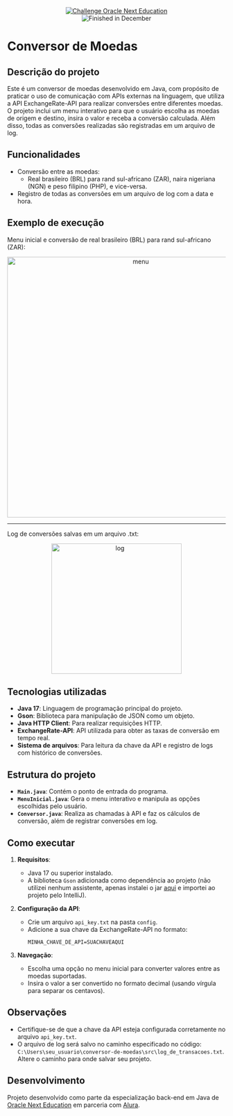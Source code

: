 <div align="center">
  <a href="https://www.oracle.com/br/education/oracle-next-education/">
    <img src="https://img.shields.io/badge/challenge-oracle%20next%20education-blue" alt="Challenge Oracle Next Education">
  </a>
</div>
<div align="center">
    <img src="https://img.shields.io/badge/finished-december-green" alt="Finished in December">
</div>

# Conversor de Moedas

## Descrição do projeto

Este é um conversor de moedas desenvolvido em Java, com propósito de praticar o uso de comunicação com APIs externas na linguagem, que utiliza a API ExchangeRate-API para realizar conversões entre diferentes moedas. O projeto inclui um menu interativo para que o usuário escolha as moedas de origem e destino, insira o valor e receba a conversão calculada. Além disso, todas as conversões realizadas são registradas em um arquivo de log.

## Funcionalidades

- Conversão entre as moedas:
  - Real brasileiro (BRL) para rand sul-africano (ZAR), naira nigeriana (NGN) e peso filipino (PHP), e vice-versa.
- Registro de todas as conversões em um arquivo de log com a data e hora.

## Exemplo de execução

Menu inicial e conversão de real brasileiro (BRL) para rand sul-africano (ZAR):

<div align="center">
  <img width="600" alt="menu" src="https://github.com/user-attachments/assets/a68d3f1b-b47b-4f85-a283-ad8a4bb0dd6e" />
</div>

---

Log de conversões salvas em um arquivo .txt:

<div align="center">
  <img width="300" alt="log" src="https://github.com/user-attachments/assets/b06e1c61-4a7a-48d9-a4b6-90ebc4225a1e" />
</div>

## Tecnologias utilizadas

- **Java 17**: Linguagem de programação principal do projeto.
- **Gson**: Biblioteca para manipulação de JSON como um objeto.
- **Java HTTP Client**: Para realizar requisições HTTP.
- **ExchangeRate-API**: API utilizada para obter as taxas de conversão em tempo real.
- **Sistema de arquivos**: Para leitura da chave da API e registro de logs com histórico de conversões.

## Estrutura do projeto

- **`Main.java`**: Contém o ponto de entrada do programa.
- **`MenuInicial.java`**: Gera o menu interativo e manipula as opções escolhidas pelo usuário.
- **`Conversor.java`**: Realiza as chamadas à API e faz os cálculos de conversão, além de registrar conversões em log.

## Como executar

1. **Requisitos**:
   - Java 17 ou superior instalado.
   - A biblioteca `Gson` adicionada como dependência ao projeto (não utilizei nenhum assistente, apenas instalei o jar [aqui](https://mvnrepository.com/artifact/com.google.code.gson/gson) e importei ao projeto pelo IntelliJ).

2. **Configuração da API**:
   - Crie um arquivo `api_key.txt` na pasta `config`.
   - Adicione a sua chave da ExchangeRate-API no formato:
     ```
     MINHA_CHAVE_DE_API=SUACHAVEAQUI
     ```
     
3. **Navegação**:
   - Escolha uma opção no menu inicial para converter valores entre as moedas suportadas.
   - Insira o valor a ser convertido no formato decimal (usando vírgula para separar os centavos).

## Observações

- Certifique-se de que a chave da API esteja configurada corretamente no arquivo `api_key.txt`.
- O arquivo de log será salvo no caminho especificado no código: `C:\Users\seu_usuario\conversor-de-moedas\src\log_de_transacoes.txt`. Altere o caminho para onde salvar seu projeto.

## Desenvolvimento

Projeto desenvolvido como parte da especialização back-end em Java de [Oracle Next Education](https://www.oracle.com/br/education/oracle-next-education/) em parceria com [Alura](https://www.alura.com.br/).
